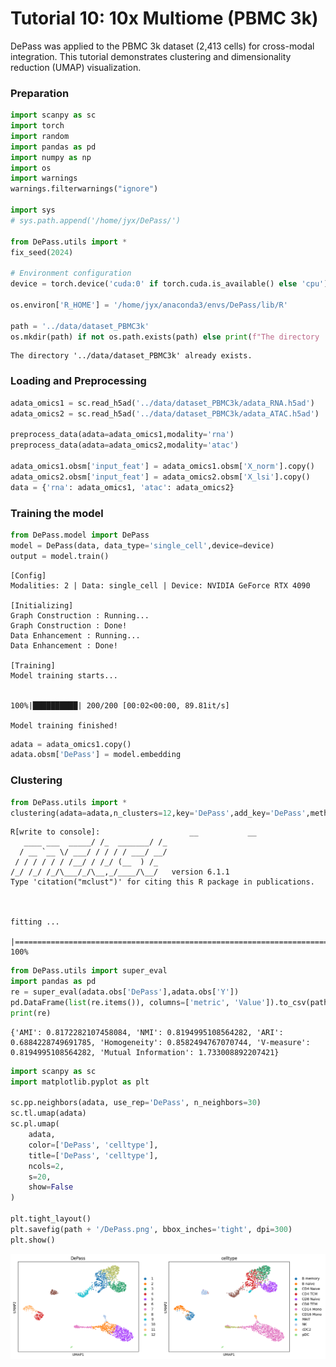 # Tutorial 10: 10x Multiome (PBMC 3k)

DePass was applied to the PBMC 3k dataset (2,413 cells) for cross-modal integration. This tutorial demonstrates clustering and dimensionality reduction (UMAP) visualization. 

### Preparation


```python
import scanpy as sc
import torch
import random
import pandas as pd
import numpy as np
import os
import warnings
warnings.filterwarnings("ignore")

import sys
# sys.path.append('/home/jyx/DePass/')

from DePass.utils import *
fix_seed(2024)  

# Environment configuration
device = torch.device('cuda:0' if torch.cuda.is_available() else 'cpu')

os.environ['R_HOME'] = '/home/jyx/anaconda3/envs/DePass/lib/R'

path = '../data/dataset_PBMC3k'
os.mkdir(path) if not os.path.exists(path) else print(f"The directory '{path}' already exists.\n")
```

    The directory '../data/dataset_PBMC3k' already exists.
    


### Loading and Preprocessing


```python
adata_omics1 = sc.read_h5ad('../data/dataset_PBMC3k/adata_RNA.h5ad')
adata_omics2 = sc.read_h5ad('../data/dataset_PBMC3k/adata_ATAC.h5ad')

preprocess_data(adata=adata_omics1,modality='rna')
preprocess_data(adata=adata_omics2,modality='atac')

adata_omics1.obsm['input_feat'] = adata_omics1.obsm['X_norm'].copy()
adata_omics2.obsm['input_feat'] = adata_omics2.obsm['X_lsi'].copy()
data = {'rna': adata_omics1, 'atac': adata_omics2}
```

### Training the model


```python
from DePass.model import DePass
model = DePass(data, data_type='single_cell',device=device)
output = model.train()
```

    [Config]
    Modalities: 2 | Data: single_cell | Device: NVIDIA GeForce RTX 4090 
    
    [Initializing]
    Graph Construction : Running...
    Graph Construction : Done!
    Data Enhancement : Running...
    Data Enhancement : Done!
    
    [Training]
    Model training starts...


    100%|██████████| 200/200 [00:02<00:00, 89.81it/s]

    Model training finished!
    


    



```python
adata = adata_omics1.copy()
adata.obsm['DePass'] = model.embedding 
```

### Clustering


```python
from DePass.utils import *
clustering(adata=adata,n_clusters=12,key='DePass',add_key='DePass',method='mclust',use_pca=True)
```

    R[write to console]:                    __           __ 
       ____ ___  _____/ /_  _______/ /_
      / __ `__ \/ ___/ / / / / ___/ __/
     / / / / / / /__/ / /_/ (__  ) /_  
    /_/ /_/ /_/\___/_/\__,_/____/\__/   version 6.1.1
    Type 'citation("mclust")' for citing this R package in publications.
    


    fitting ...
      |======================================================================| 100%



```python
from DePass.utils import super_eval
import pandas as pd
re = super_eval(adata.obs['DePass'],adata.obs['Y'])
pd.DataFrame(list(re.items()), columns=['metric', 'Value']).to_csv(path + '/re.csv', sep='\t', index=True, float_format='%.6f')
print(re)
```

    {'AMI': 0.8172282107458084, 'NMI': 0.8194995108564282, 'ARI': 0.6884228749691785, 'Homogeneity': 0.8582494767070744, 'V-measure': 0.8194995108564282, 'Mutual Information': 1.733008892207421}



```python
import scanpy as sc
import matplotlib.pyplot as plt

sc.pp.neighbors(adata, use_rep='DePass', n_neighbors=30)
sc.tl.umap(adata)
sc.pl.umap(
    adata, 
    color=['DePass', 'celltype'], 
    title=['DePass', 'celltype'], 
    ncols=2,  
    s=20, 
    show=False
)

plt.tight_layout()
plt.savefig(path + '/DePass.png', bbox_inches='tight', dpi=300)
plt.show()
```


    
![png](10_files/10_12_0.png)
    

